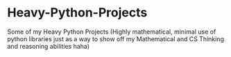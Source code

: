 # Heavy-Python-Projects
Some of my Heavy Python Projects (Highly mathematical, minimal use of python libraries just as a way to show off my Mathematical and CS Thinking and reasoning abilities haha)

